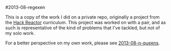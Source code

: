 #2013-08-regexen

This is a copy of the work I did on a private repo, originally a project from
the [Hack Reactor](http://hackreactor.com) curriculum. This project was worked
on with a pair, and as such is representative of the kind of problems that I've
tackled, but not of my solo work.

For a better perspective on my own work, please see [2013-08-n-queens](https://github.com/aevange/2013-08-n-queens.git).
